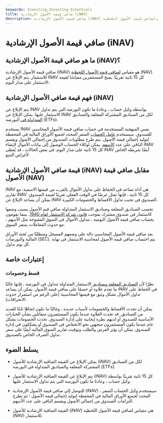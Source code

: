 ```yaml
---
keywords: Investing,Investing Essentials
title: صافي قيمة الأصول الإرشادية (iNAV)
description: صافي قيمة الأصول الإرشادية (iNAV) هو مقياس لصافي قيمة الأصول اللحظية (NAV) للاستثمار.
---
```


# صافي قيمة الأصول الإرشادية (iNAV)
## ما هو صافي قيمة الأصول الإرشادية (iNAV)؟

صافي قيمة الأصول الإرشادية (iNAV) هو مقياس [لصافي قيمة الأصول اللحظية](/nav) (NAV) للاستثمار. يتم الإبلاغ عن INAV كل 15 ثانية تقريبًا. يمنح المستثمرين مقياسًا لقيمة الاستثمار على مدار اليوم.

## فهم قيمة صافي الأصول الإرشادية (iNAV)

يتم الإبلاغ عن iNAV بواسطة وكيل حساب ، وعادةً ما تكون البورصة التي يتم تداول الاستثمار عليها. يمكن الإبلاغ عن iNAV لكل من الصناديق المشتركة المغلقة والصناديق [المتداولة في](/etf) البورصة (ETFs).

يستخدم INAV نفس المنهجية المستخدمة في حساب صافي قيمة الأصول المحاسبي للصندوق. سيستخدم [عامل الحساب](/calculationagent) السعر المحدد لجميع الأوراق المالية في المحفظة لتوليد إجمالي قيمة الأصول. يتم طرح مطلوبات الصندوق من إجمالي الأصول ويقسم الباقي على عدد [الأسهم](/shares). يمكن لوكلاء الحساب الوصول إلى بيانات الأموال لإنشاء iNAV كل 15 ثانية على مدار اليوم. في بعض الحالات ، قد يُعطى iNAV أيضًا شريطه الخاص لأغراض التتبع.

## قيمة صافي الأصول الإرشادية (iNAV) مقابل صافي قيمة الأصول (NAV)

iNAV هي أداة تساعد في الحفاظ على تداول الأموال بالقرب من قيمتها الاسمية. مع تقارير iNAV كل 15 ثانية ، فإنها تمثل عرضًا في الوقت الفعلي تقريبًا لقيمة الصندوق. يمكن أن يساعد الإبلاغ عن iNAV الصندوق في تجنب تداول الأقساط والخصومات الكبيرة.

تحسب الصناديق المغلقة وصناديق الاستثمار المتداولة صافي قيم الأصول بسبب وضعها كاستثمار في صندوق مشترك بموجب [قانون شركة الاستثمار لعام 1940](/investmentcompanyact). بينما يقومون بحساب صافي قيمة الأصول اليومية ، تتداول الأموال في السوق المفتوحة مثل الأسهم ، مع حدوث المعاملات بسعر السوق.

يعد صافي قيمة الأصول المحاسبي دالة على وضعهم المسجل ومتطلبًا من لجنة الأوراق المالية والبورصات (SEC). يتم احتساب صافي قيمة الأصول لمحاسبة الاستثمار في نهاية كل يوم تداول.

## إعتبارات خاصة

### قسط وخصومات

نظرًا لأن [الصناديق المغلقة وصناديق](/closed-endinvestment) الاستثمار المتداولة تتداول في البورصة ، فإنها غالبًا ما تقدم علاوة أو خصمًا على صافي قيمة الأصول. يمكن أن يساعد iNAV في الحفاظ على تداول الأموال بشكل وثيق مع قيمتها المحاسبية (على الرغم من استمرار حدوث الانحرافات).

يمكن أن تحدث الأقساط والخصومات لأسباب عديدة ، وغالبًا ما تكون اتجاهًا ثابتًا للعديد من الصناديق. قد تحدث العلاوة عندما يكون المستثمرون متفائلين بشأن الحيازات الأساسية للصندوق أو لديهم نظرة إيجابية على إدارة الصندوق. تحدث الخصومات بشكل عام عندما يكون المستثمرون متجهين نحو الانخفاض في الصندوق أو يشككون في إدارة الصندوق. يمكن أن يؤثر العرض والطلب وتوقيت تقارير السوق المالية أيضًا على سعر تداول الصرف الخاص بالصندوق.

## يسلط الضوء

- يمكن الإبلاغ عن القيمة الصافية الإرشادية للأصول (iNAV) لكل من الصناديق المشتركة المغلقة والصناديق المتداولة في البورصة (ETFs).

- يتم الإبلاغ عن القيمة الصافية الإرشادية للأصول (iNAV) كل 15 ثانية تقريبًا بواسطة وكيل حساب ، وعادةً ما تكون البورصة التي يتم تداول الاستثمار عليها.

- للتوصل إلى صافي قيمة الأصول الإرشادية (iNAV) ، سيستخدم وكيل الحساب السعر المحدد لجميع الأوراق المالية في المحفظة لتوليد إجمالي قيمة الأصول ؛ ثم تطرح التزامات الصندوق من إجمالي الأصول ويقسم الباقي على عدد الأسهم.

- القيمة الصافية الإرشادية للأصول (iNAV) هي مقياس لصافي قيمة الأصول اللحظية (NAV) للاستثمار.

